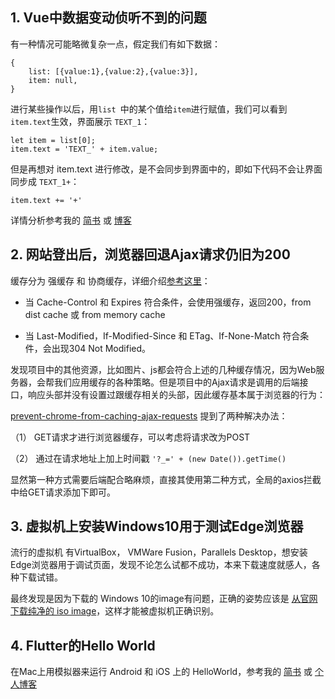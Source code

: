 

## 1. Vue中数据变动侦听不到的问题

有一种情况可能略微复杂一点，假定我们有如下数据：

```
{
	list: [{value:1},{value:2},{value:3}],
	item: null,
}

```

进行某些操作以后，用`list `中的某个值给`item`进行赋值，我们可以看到`item.text`生效，界面展示 `TEXT_1`：

```
let item = list[0];
item.text = 'TEXT_' + item.value;
```

但是再想对 item.text 进行修改，是不会同步到界面中的，即如下代码不会让界面同步成 `TEXT_1+`：

```
item.text += '+'
```



详情分析参考我的 [简书](https://www.jianshu.com/p/adab9ca90956) 或 [博客](http://tangyefei.cn/detail.html?id=11)




## 2. 网站登出后，浏览器回退Ajax请求仍旧为200

缓存分为 强缓存 和 协商缓存，详细介绍[参考这里](https://github.com/amandakelake/blog/issues/41)：

- 当 Cache-Control 和 Expires 符合条件，会使用强缓存，返回200，from dist cache 或 from memory cache

- 当 Last-Modified，If-Modified-Since 和 ETag、If-None-Match 符合条件，会出现304 Not Modified。

发现项目中的其他资源，比如图片、js都会符合上述的几种缓存情况，因为Web服务器，会帮我们应用缓存的各种策略。但是项目中的Ajax请求是调用的后端接口，响应头部并没有设置过跟缓存相关的头部，因此缓存基本属于浏览器的行为：

[prevent-chrome-from-caching-ajax-requests](https://stackoverflow.com/questions/11463637/prevent-chrome-from-caching-ajax-requests) 提到了两种解决办法：


（1） GET请求才进行浏览器缓存，可以考虑将请求改为POST

（2） 通过在请求地址上加上时间戳  `'?_=' + (new Date()).getTime()`


显然第一种方式需要后端配合略麻烦，直接其使用第二种方式，全局的axios拦截中给GET请求添加下即可。

## 3. 虚拟机上安装Windows10用于测试Edge浏览器

流行的虚拟机 有VirtualBox， VMWare Fusion，Parallels Desktop，想安装Edge浏览器用于调试页面，发现不论怎么试都不成功，本来下载速度就感人，各种下载试错。

最终发现是因为下载的 Windows 10的image有问题，正确的姿势应该是 [从官网下载纯净的 iso image](http://down1.xitongwanjia.com/Windows10_64_.2019.iso
)，这样才能被虚拟机正确识别。

## 4. Flutter的Hello World

在Mac上用模拟器来运行 Android 和 iOS 上的 HelloWorld，参考我的  [简书](https://www.jianshu.com/p/73339c1a1b62)  或 [个人博客](http://tangyefei.cn/detail.html?id=12)



